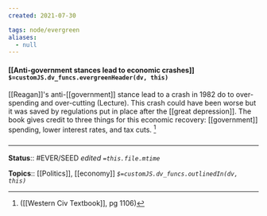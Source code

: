 ```yaml
---
created: 2021-07-30

tags: node/evergreen
aliases:
  - null
---
```


#### [[Anti-government stances lead to economic crashes]] `$=customJS.dv_funcs.evergreenHeader(dv, this)`

[[Reagan]]'s anti-[[government]] stance lead to a crash in 1982 do to over-spending and over-cutting (Lecture). This crash could have been worse but it was saved by regulations put in place after the [[great depression]]. The book gives credit to three things for this economic recovery: [[government]] spending, lower interest rates, and tax cuts. [^1]

[^1]: ([[Western Civ Textbook]], pg 1106)

### <hr class="footnote"/>

**Status**:: #EVER/SEED
*edited `=this.file.mtime`*

**Topics**:: [[Politics]], [[economy]]
*`$=customJS.dv_funcs.outlinedIn(dv, this)`*


